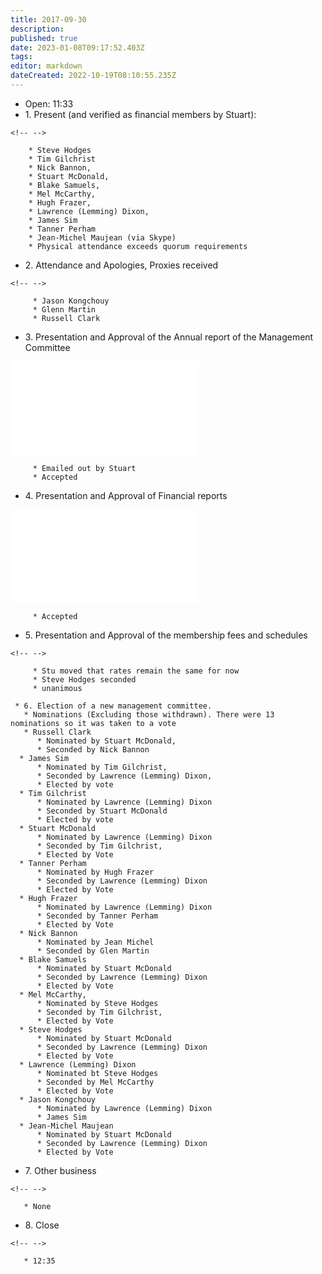 ```yaml
---
title: 2017-09-30
description: 
published: true
date: 2023-01-08T09:17:52.403Z
tags: 
editor: markdown
dateCreated: 2022-10-19T08:10:55.235Z
---
```


-   Open: 11:33
-   1\. Present (and verified as financial members by Stuart):

```{=html}
<!-- -->
```
        * Steve Hodges 
        * Tim Gilchrist
        * Nick Bannon, 
        * Stuart McDonald, 
        * Blake Samuels, 
        * Mel McCarthy, 
        * Hugh Frazer, 
        * Lawrence (Lemming) Dixon, 
        * James Sim
        * Tanner Perham
        * Jean-Michel Maujean (via Skype) 
        * Physical attendance exceeds quorum requirements

-   2\. Attendance and Apologies, Proxies received

```{=html}
<!-- -->
```
         * Jason Kongchouy
         * Glenn Martin
         * Russell Clark

-   3\. Presentation and Approval of the Annual report of the Management Committee

![](/committee/annual_report_20162017.pdf)

         * Emailed out by Stuart
         * Accepted

-   4\. Presentation and Approval of Financial reports

![](/committee/annual_report_20162017.pdf)

         * Accepted

-   5\. Presentation and Approval of the membership fees and schedules

```{=html}
<!-- -->
```
         * Stu moved that rates remain the same for now
         * Steve Hodges seconded
         * unanimous

     * 6. Election of a new management committee.
       * Nominations (Excluding those withdrawn). There were 13 nominations so it was taken to a vote 
       * Russell Clark 
          * Nominated by Stuart McDonald, 
          * Seconded by Nick Bannon     
      * James Sim  
          * Nominated by Tim Gilchrist, 
          * Seconded by Lawrence (Lemming) Dixon,  
          * Elected by vote   
      * Tim Gilchrist 
          * Nominated by Lawrence (Lemming) Dixon
          * Seconded by Stuart McDonald
          * Elected by vote   
      * Stuart McDonald 
          * Nominated by Lawrence (Lemming) Dixon
          * Seconded by Tim Gilchrist,
          * Elected by Vote    
      * Tanner Perham 
          * Nominated by Hugh Frazer
          * Seconded by Lawrence (Lemming) Dixon
          * Elected by Vote
      * Hugh Frazer
          * Nominated by Lawrence (Lemming) Dixon
          * Seconded by Tanner Perham   
          * Elected by Vote
      * Nick Bannon 
          * Nominated by Jean Michel
          * Seconded by Glen Martin  
      * Blake Samuels
          * Nominated by Stuart McDonald
          * Seconded by Lawrence (Lemming) Dixon
          * Elected by Vote 
      * Mel McCarthy, 
          * Nominated by Steve Hodges
          * Seconded by Tim Gilchrist,       
          * Elected by Vote
      * Steve Hodges 
          * Nominated by Stuart McDonald
          * Seconded by Lawrence (Lemming) Dixon   
          * Elected by Vote  
      * Lawrence (Lemming) Dixon 
          * Nominated bt Steve Hodges
          * Seconded by Mel McCarthy     
          * Elected by Vote
      * Jason Kongchouy 
          * Nominated by Lawrence (Lemming) Dixon
          * James Sim   
      * Jean-Michel Maujean  
          * Nominated by Stuart McDonald
          * Seconded by Lawrence (Lemming) Dixon      
          * Elected by Vote  

-   7\. Other business

```{=html}
<!-- -->
```
       * None

-   8\. Close

```{=html}
<!-- -->
```
       * 12:35
